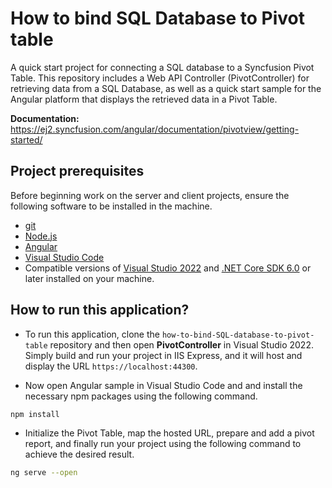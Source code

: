 # How to bind SQL Database to Pivot table

A quick start project for connecting a SQL database to a Syncfusion Pivot Table. This repository includes a Web API Controller (PivotController) for retrieving data from a SQL Database, as well as a quick start sample for the Angular platform that displays the retrieved data in a Pivot Table.

**Documentation:** https://ej2.syncfusion.com/angular/documentation/pivotview/getting-started/

## Project prerequisites

Before beginning work on the server and client projects, ensure the following software to be installed in the machine.

* [git](https://git-scm.com/downloads)
* [Node.js](https://nodejs.org/en/)
* [Angular](https://angularjs.org/)
* [Visual Studio Code](https://code.visualstudio.com/)
* Compatible versions of [Visual Studio 2022](https://visualstudio.microsoft.com/downloads/ ) and [.NET Core SDK 6.0](https://dotnet.microsoft.com/en-us/download/dotnet/6.0) or later installed on your machine.

## How to run this application?

* To run this application, clone the `how-to-bind-SQL-database-to-pivot-table` repository and then open **PivotController** in Visual Studio 2022. Simply build and run your project in IIS Express, and it will host and display the URL `https://localhost:44300`.

*  Now open Angular sample in Visual Studio Code and and install the necessary npm packages using the following command.

```sh
npm install
```

* Initialize the Pivot Table, map the hosted URL, prepare and add a pivot report, and finally run your project using the following command to achieve the desired result.

```sh
ng serve --open
```